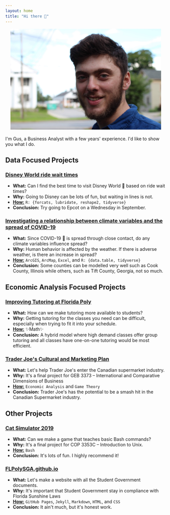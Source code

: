 ```yaml
---
layout: home
title: "Hi there 👋"
---
```


<center>
	<img src="/assets/gus_headshot_landscape.jpg"
	style="max-height: 315px;"/>
</center>
<br>
I'm Gus, a Business Analyst with a few years' experience. I'd like to show you what I do.

## Data Focused Projects

### [Disney World ride wait times](/presentations/disney_world_ride_wait_times/)

- **What:** Can I find the best time to visit Disney World 🏰 based on ride wait times?
- **Why:** Going to Disney can be lots of fun, but waiting in lines is not.
- <a href="https://github.com/guslipkin/disney_ds"><b>How:</b></a> `R: {forcats, lubridate, reshape2, tidyverse}`
- **Conclusion:** Try going to Epcot on a Wednesday in September.

### [Investigating a relationship between climate variables and the spread of COVID-19](/presentations/covid_time_series_gis/)

- **What:** Since COVID-19 🦠 is spread through close contact, do any climate variables influence spread?
- **Why:** Human behavior is affected by the weather. If there is adverse weather, is there an increase in spread?
- <a href="https://github.com/guslipkin/COVID-TimeSeries-GIS"><b>How:</b></a> `ArcGIS`, `ArcMap`, `Excel`, and `R: {data.table, tidyverse}`
- **Conclusion:** Some counties can be modelled very well such as Cook County, Illinois while others, such as Tift County, Georgia, not so much.

## Economic Analysis Focused Projects

### [Improving Tutoring at Florida Poly](/presentations/tutoring_at_poly/)

- **What:** How can we make tutoring more available to students?
- **Why:** Getting tutoring for the classes you need can be difficult, especially when trying to fit it into your schedule.
- <a href="https://github.com/guslipkin/Fall2021/tree/main/ECO%203930%20%7E%20Contemporary%20Economics/Final%20Paper"><b>How:</b></a> ✨Math✨
- **Conclusion:** A hybrid model where high demand classes offer group tutoring and all classes have one-on-one tutoring would be most efficient.

### [Trader Joe's Cultural and Marketing Plan](/presentations/trader_joes_cultural_marketing_plan/)

- **What:** Let's help Trader Joe's enter the Canadian supermarket industry.
- **Why:** It's a final project for GEB 3373 – International and Comparative Dimensions of Business
- <a href="https://github.com/guslipkin/Spring2021/blob/main/GEB%203373%20%7E%20International%20Comparative%20Dimensions/GEB%203373%20Final%20Project"><b>How:</b></a> `Economic Analysis` and `Game Theory`
- **Conclusion:** Trader Joe's has the potential to be a smash hit in the Canadian Supermarket industry.

## Other Projects

### [Cat Simulator 2019](/presentations/cat_simulator_2019/)

- **What:** Can we make a game that teaches basic Bash commands?
- **Why:** It's a final project for COP 3353C – Introduction to Unix.
- <a href="https://github.com/guslipkin/Lark"><b>How:</b></a> `Bash`
- **Conclusion:** It's lots of fun. I highly recommend it!

<h3><a href="https://flpolysga.github.io/">FLPolySGA.github.io</a></h3>

- **What:** Let's make a website with all the Student Government documents.
- **Why:** It's important that Student Government stay in compliance with Florida Sunshine Laws
- <a href="https://github.com/FLPolySGA/FLPolySGA.github.io"><b>How:</b></a> `GitHub Pages`, `Jekyll`, `Markdown`, `HTML`, and `CSS`
- **Conclusion:** It ain't much, but it's honest work.
